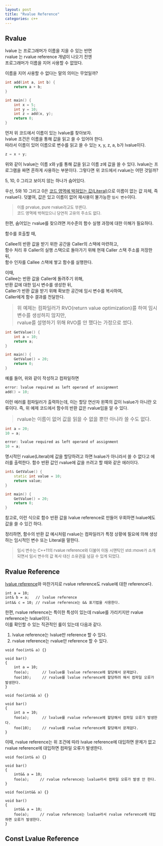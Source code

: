 ```yaml
---
layout: post
title: "Rvalue Reference"
categories: c++
---
```


## Rvalue

<!-- begin_excerpt -->

lvalue 는 프로그래머가 이름을 지을 수 있는 반면 <br>
rvalue 는 rvalue reference 개념이 나오기 전엔 <br> 
프로그래머가 이름을 지어 사용할 수 없었다.<br> 

<!-- end_excerpt -->

이름을 지어 사용할 수 없다는 말의 의미는 무었일까?

```c++
int add(int a, int b) {
    return a + b;
}

int main() {
    int x = 5;
    int y = 10;
    int z = add(x, y);
    return 0;
}
```

먼저 위 코드에서 이름이 있는 lvalue를 찾아보자. <br> 
lvalue 조건은 이름을 통해 값을 읽고 쓸 수 있어야 한다. <br> 
따라서 이름이 있어 이름으로 변수를 읽고 쓸 수 있는 x, y, z, a, b가 lvalue이다.

```c++
z = x + y;
```
위와 같이 lvalue는 이름 x와 y를 통해 값을 읽고 이름 z에 값을 쓸 수 있다.
lvalue는 프로그램을 짜면 흔하게 사용하는 부분이다. 그렇다면 위 코드에서 rvalue는 어떤 것일까?

5, 10, 0 그리고 보이지 않는 하나가 숨어있다.

우선, 5와 10 그리고 0은 [코드 영역에 박혀있는 값(Literal)](https://en.wikipedia.org/wiki/Literal_(computer_programming))으로 이름이 없는 값 자체, 즉 rvalue다. 덧붙여, 값은 있고 이름이 없어 재사용이 불가능한 `임시 변수`이다.

> <font size="2"> 
> 이를 prvalue, pure rvalue라고도 부른다. <br>
> 코드 영역에 박혀있으니 당연히 고유의 주소도 없다.
> </font>

한편, 숨어있는 rvalue를 찾으려면 저수준의 함수 실행 과정에 대한 이해가 필요하다.

함수를 호출할 때,

Callee의 반환 값을 받기 위한 공간을 Caller의 스택에 마련하고, <br>
함수 처리 후 Caller의 실행 스택으로 돌아가기 위해 현재 Caller 스택 주소를 저장한 뒤, <br>함수 인자를 Callee 스택에 쌓고 함수를 실행한다.

이때, <br>
Callee는 반환 값을 Caller에 돌려주기 위해, <br>
반환 값에 대한 임시 변수를 생성한 뒤, <br>
Caller가 반환 값을 받기 위해 확보한 공간에 임시 변수를 복사하여, <br>
Caller에게 함수 결과를 전달한다.

> <font size="3"> 
> 위 예제는 컴파일러가 RVO(return value optimization)를 하여 임시 변수를 생성하지 않지만,  <br>
> rvalue를 설명하기 위해 RVO를 안 했다는 가정으로 썼다.
> </font>


```c++
int GetValue() {
    int a = 10;
    return a;
}

int main() {
    GetValue() = 20;
    return 0;
}
```
예를 들어, 위와 같이 작성하고 컴파일하면 

```c++
error: lvalue required as left operand of assignment
add() = 10;
```
이런 에러를 컴파일러가 출력하는데, 이는 할당 연산자 왼쪽의 값이 lvalue가 아니란 오류이다. 즉, 위 예제 코드에서 함수의 반환 값은 rvalue임을 알 수 있다.

> <font size="3"> 
> rvalue는 이름이 없어 값을 읽을 수 없을 뿐만 아니라 쓸 수도 없다.
> </font>

```c++
int a = 20;
10 = a;

error: lvalue required as left operand of assignment
10 = a;
```
명시적인 rvalue(Literal)에 값을 할당하려고 하면 lvalue가 아니라서 쓸 수 없다고 에러를 출력한다. 함수 반환 값인 rvalue에 값을 쓰려고 할 때와 같은 에러이다.


```c++
int& GetValue() {
    static int value = 10;
    return value;
}

int main() {
    GetValue() = 20;
    return 0;
}
```
참고로, 이런 식으로 함수 반환 값을 lvalue reference로 만들어 우회하면 lvalue에도 값을 쓸 수 있긴 하다.

정리하면, 함수의 반환 값 예시처럼 rvalue는 컴파일러가 특정 상황에 필요에 의해 생성하는 임시적인 변수 또는 Literal을 말한다. 

> <font size="2"> 
> 임시 변수는 C++11의 rvalue reference와 더불어 이동 시맨틱인 std::move가 소개되면서 임시 변수의 값 복사 대신 소유권을 넘길 수 있게 되었다.
> </font>


## Rvalue Reference

[lvalue reference](../../../../language/2023/05/27/c++-ref-pointer.html)와 마찬가지로 rvalue reference도 rvalue에 대한 reference다.

```
int a = 10;
int& b = a;   // lvalue reference
int&& c = 10; // rvalue reference는 && 표기법을 사용한다.
``` 

한편, rvalue reference는 특이한 특성이 있는데 rvalue를 가리키지만 rvalue reference는 lvalue이다. <br>
이를 확인할 수 있는 직관적인 룰이 있는데 다음과 같다.

1. lvalue reference는 lvalue만 reference 할 수 있다.<br>
2. rvalue reference는 rvalue만 reference 할 수 있다.

```
void foo(int& a) {}

void bar()
{
    int a = 10;
    foo(a);      // lvalue를 lvalue reference에 할당해서 문제없다. 
    foo(10);     // rvalue를 lvalue reference에 할당하려 해서 컴파일 오류가 발생한다.
}
```

```
void foo(int&& a) {}

void bar()
{
    int a = 10;
    foo(a);      // lvalue를 rvalue reference에 할당해서 컴파일 오류가 발생한다.
    foo(10);     // rvalue를 rvalue reference에 할당해서 문제없다. 
}
```

이때, rvalue reference는 위 조건에 따라 lvalue reference에 대입하면 문제가 없고 rvalue reference에 대입하면 컴파일 오류가 발생한다.

```
void foo(int& a) {}

void bar()
{
    int&& a = 10;
    foo(a);     // rvalue reference는 lvalue라서 컴파일 오류가 발생 안 한다.
}
```

```
void foo(int&& a) {}

void bar()
{
    int&& a = 10;
    foo(a);     // rvalue reference는 lvalue라서 rvalue reference에 대입하면 오류가 발생한다.
}
```



## Const Lvalue Reference


